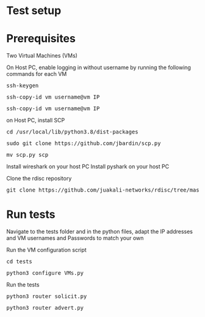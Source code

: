 

# Test setup

# Prerequisites

Two Virtual Machines (VMs)

On Host PC, enable logging in without username by running the following commands for each VM
<pre>ssh-keygen</pre>
<pre>ssh-copy-id vm_username@vm_IP</pre>
<pre>ssh-copy-id vm_username@vm_IP</pre>

on Host PC, install SCP
<pre>cd /usr/local/lib/python3.8/dist-packages</pre>
<pre>sudo git clone https://github.com/jbardin/scp.py</pre>
<pre>mv scp.py scp</pre>

Install wireshark on your host PC
Install pyshark on your host PC



Clone the rdisc repository 
<pre>git clone https://github.com/juakali-networks/rdisc/tree/master></pre>

# Run tests

Navigate to the tests folder and in the python files, adapt the IP addresses and VM usernames and Passwords to match your own

Run the VM configuration script
<pre>cd tests</pre>
<pre>python3 configure_VMs.py</pre>

Run the tests
<pre>python3 router_solicit.py</pre>
<pre>python3 router_advert.py</pre>







